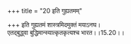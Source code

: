 +++
title = "20 इति गुह्यतमम्"

+++
इति गुह्यतमं शास्त्रमिदमुक्तं मयाऽनघ।  
एतद्बुद्ध्वा बुद्धिमान्स्यात्कृतकृत्यश्च भारत।।15.20।।